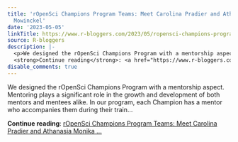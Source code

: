 ```yaml
---
title: 'rOpenSci Champions Program Teams: Meet Carolina Pradier and Athanasia Monika
  Mowinckel'
date: '2023-05-05'
linkTitle: https://www.r-bloggers.com/2023/05/ropensci-champions-program-teams-meet-carolina-pradier-and-athanasia-monika-mowinckel/
source: R-bloggers
description: |-
  <p>We designed the rOpenSci Champions Program with a mentorship aspect. Mentoring plays a significant role in the growth and development of both mentors and mentees alike. In our program, each Champion has a mentor who accompanies them during their train...</p>
  <strong>Continue reading</strong>: <a href="https://www.r-bloggers.com/2023/05/ropensci-champions-program-teams-meet-carolina-pradier-and-athanasia-monika-mowinckel/">rOpenSci Champions Program Teams: Meet Carolina Pradier and Athanasia Monika ...
disable_comments: true
---
```

<p>We designed the rOpenSci Champions Program with a mentorship aspect. Mentoring plays a significant role in the growth and development of both mentors and mentees alike. In our program, each Champion has a mentor who accompanies them during their train...</p>
<strong>Continue reading</strong>: <a href="https://www.r-bloggers.com/2023/05/ropensci-champions-program-teams-meet-carolina-pradier-and-athanasia-monika-mowinckel/">rOpenSci Champions Program Teams: Meet Carolina Pradier and Athanasia Monika ...